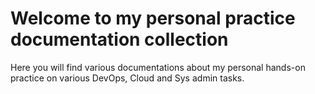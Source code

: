 # Welcome to my personal practice documentation collection
Here you will find various documentations about my personal hands-on practice on various DevOps, Cloud and Sys admin tasks.


